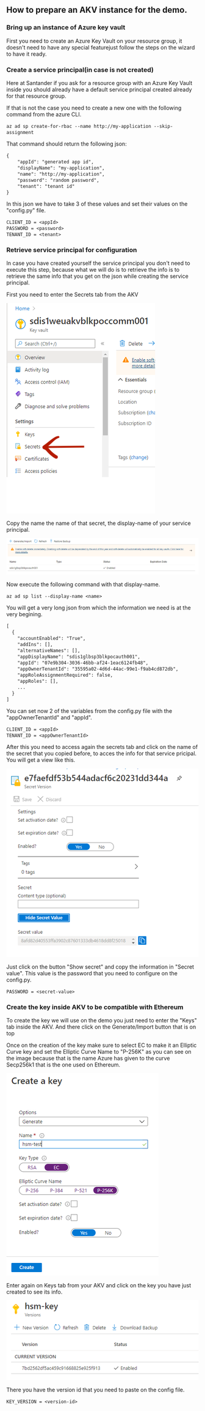 ## How to prepare an AKV instance for the demo.
### Bring up an instance of Azure key vault
First you need to create an Azure Key Vault on your resource group, it doesn't need to have any special featurejust follow the steps on the wizard to have it ready.

### Create a service principal(in case is not created)
Here at Santander if you ask for a resource group with an Azure Key Vault inside  you should already have a default service principal created already for that resource group.

If that is not the case you need to create a new one with the following command from the azure CLI.
```
az ad sp create-for-rbac --name http://my-application --skip-assignment
```
That command should return the following json:
```
{
    "appId": "generated app id",
    "displayName": "my-application",
    "name": "http://my-application",
    "password": "random password",
    "tenant": "tenant id"
}
```
In this json we have to take 3 of these values and set their values on the "config.py" file.
```
CLIENT_ID = <appId>
PASSWORD = <password>
TENANT_ID = <tenant>
```

### Retrieve service principal for configuration
In case you have created yourself the service principal you don't need to execute this step, because what we will do is to retrieve the info is to retrieve the same info that you get on the json while creating the service principal.

First you need to enter the Secrets tab from the AKV

![Secrets_Azure](./images_readme/Cap1.PNG)

Copy the name the name of that secret, the display-name of your service principal.

![Secrets_Azure](./images_readme/Cap3.PNG)

Now execute the following command with that display-name.
```
az ad sp list --display-name <name>
```

You will get a very long json from which the information we need is at the very begining.
```
[
  {
    "accountEnabled": "True",
    "addIns": [],
    "alternativeNames": [],
    "appDisplayName": "sdis1glbsp3blkpocauth001",
    "appId": "07e9b304-3036-46bb-af24-1eac6124fb48",
    "appOwnerTenantId": "35595a02-4d6d-44ac-99e1-f9ab4cd872db",
    "appRoleAssignmentRequired": false,
    "appRoles": [],
    ...
  }
]
```
You can set now 2 of the variables from the config.py file with the "appOwnerTenantId" and "appId".
```
CLIENT_ID = <appId>
TENANT_ID = <appOwnerTenantId>
```
After this you need to access again the secrets tab and click on the name of the secret that you copied before, to acces the info for that service pricipal.
You will get a view like this.

![Secrets_password](./images_readme/Cap2.PNG)

Just click on the button "Show secret" and copy the information in "Secret value". This value is the password that you need to configure on the config.py.

```
PASSWORD = <secret-value>
```

### Create the key inside AKV to be compatible with Ethereum
To create the key we will use on the demo you just need to enter the "Keys" tab inside the AKV. And there click on the Generate/Import button that is on top

Once on the creation of the key make sure to select EC to make it an Elliptic Curve key and set the Elliptic Curve Name to "P-256K" as you can see on the image because that is the name Azure has given to the curve Secp256k1 that is the one used on Ethereum.

![generate](./images_readme/Cap4.PNG)

Enter again on Keys tab from your AKV and click on the key you have just created to see its info.

![key_version](./images_readme/Cap5.PNG)

There you have the version id that you need to paste on the config file.

```
KEY_VERSION = <version-id>
```



